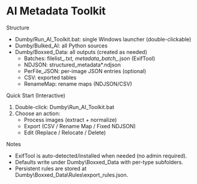 AI Metadata Toolkit
===================

Structure
- Dumby/Run_AI_Toolkit.bat: single Windows launcher (double-clickable)
- Dumby/Bulked_AI: all Python sources
- Dumby/Boxxed_Data: all outputs (created as needed)
  - Batches: filelist_*.txt, metadata_batch_*.json (ExifTool)
  - NDJSON: structured_metadata*.ndjson
  - PerFile_JSON: per-image JSON entries (optional)
  - CSV: exported tables
  - RenameMap: rename maps (NDJSON/CSV)

Quick Start (Interactive)
1) Double-click: Dumby\Run_AI_Toolkit.bat
2) Choose an action:
   - Process images (extract + normalize)
   - Export (CSV / Rename Map / Fixed NDJSON)
   - Edit (Replace / Relocate / Delete)

Notes
- ExifTool is auto-detected/installed when needed (no admin required).
- Defaults write under Dumby\Boxxed_Data with per-type subfolders.
- Persistent rules are stored at Dumby\Boxxed_Data\Rules\export_rules.json.

